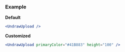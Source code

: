 ### Example

**Default**
```jsx
<UndrawUpload />
```

**Customized**
```jsx
<UndrawUpload primaryColor="#41B883" height="100" />
```
